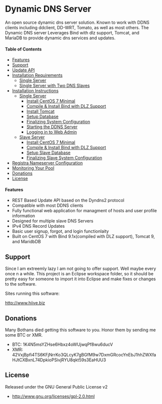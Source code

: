 Dynamic DNS Server
==================

An open source dynamic dns server solution. Known to work with DDNS clients including ddclient, DD-WRT, Tomato, as well as most others. The Dynamic DNS server Leverages Bind with dlz support, Tomcat, and MariaDB to provide dynamic dns services and updates.   



#### Table of Contents
* [Features](#features)
* [Support](#community--support)
* [Update API](#pools-using-this-software)
* [Installation Requirements](#usage)
  * [Single Server](#requirements)
  * [Single Server with Two DNS Slaves](#1-downloading--installing)
* [Installation Instructions](#usage)
  * [Single Server](#3-optional-configure-cryptonote-easy-miner-for-your-pool)
    * [Install CentOS 7 Minimal](#4-start-the-pool)
    * [Compile & Install Bind with DLZ Support](#5-host-the-front-end)
    * [Install Tomcat](#6-customize-your-website)
    * [Setup Database](#4-start-the-pool)
    * [Finalizing System Configuration](#4-start-the-pool)
    * [Starting the DDNS Server](#4-start-the-pool)
    * [Logging in to Web Admin](#4-start-the-pool)
  * [Slave Server](#upgrading)
    * [Install CentOS 7 Minimal](#4-start-the-pool)
    * [Compile & Install Bind with DLZ Support](#5-host-the-front-end)
    * [Setup Slave Database](#4-start-the-pool)
    * [Finalizing Slave System Configuration](#4-start-the-pool)
* [Registra Nameserver Configuration](#json-rpc-commands-from-cli)
* [Monitoring Your Pool](#monitoring-your-pool)
* [Donations](#donations)
* [License](#license)



#### Features

* REST Based Update API based on the Dyndns2 protocol
* Compatible with most DDNS clients
* Fully functional web application for managment of hosts and user profile information
* Designed for multiple slave DNS Servers
* IPv4 DNS Record Updates
* Basic user signup, forgot, and login functionlaity
* Built on CentOS 7 with Bind 9.1x(compiled with DLZ support), Tomcat 9, and MaridbDB


Support
-------

Since I am extreemly lazy I am not going to offer support. Well maybe every once n a while. This project is an Eclipse workspace folder, so it should be pretty easy for someone to import it into Eclipse and make fixes or changes to the software.

Sites running this software:

http://www.hiive.biz


Donations
---------

Many Bothans died getting this software to you. Honor them by sending me some BTC or XMR.

 * BTC: 1K4N5msYZHse6Hbxz4oWUjwqPf8wu6ducV
 * XMR: 42VxjBpfi4TS6KFjNrrKo3QLcyK7gBGfM9w7DxmGRcocYnEbJ1hhZWXfaHJtCXBxnL74DpkioPSivjRYU8qkt59s3EaHUU3


License
-------

Released under the GNU General Public License v2

 * http://www.gnu.org/licenses/gpl-2.0.html
